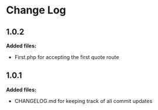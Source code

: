 # Change Log

## 1.0.2
**Added files:**
- First.php for accepting the first quote route

## 1.0.1

**Added files:**
- CHANGELOG.md for keeping track of all commit updates
